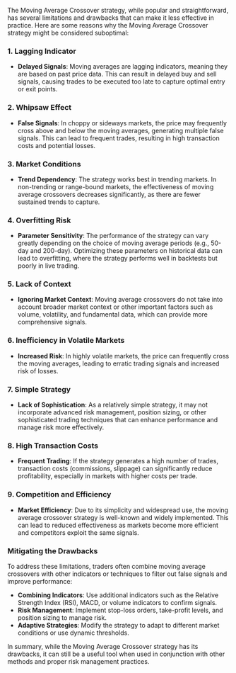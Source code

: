 The Moving Average Crossover strategy, while popular and straightforward, has several limitations and drawbacks that can make it less effective in practice. Here are some reasons why the Moving Average Crossover strategy might be considered suboptimal:

### 1. **Lagging Indicator**

- **Delayed Signals**: Moving averages are lagging indicators, meaning they are based on past price data. This can result in delayed buy and sell signals, causing trades to be executed too late to capture optimal entry or exit points.

### 2. **Whipsaw Effect**

- **False Signals**: In choppy or sideways markets, the price may frequently cross above and below the moving averages, generating multiple false signals. This can lead to frequent trades, resulting in high transaction costs and potential losses.

### 3. **Market Conditions**

- **Trend Dependency**: The strategy works best in trending markets. In non-trending or range-bound markets, the effectiveness of moving average crossovers decreases significantly, as there are fewer sustained trends to capture.

### 4. **Overfitting Risk**

- **Parameter Sensitivity**: The performance of the strategy can vary greatly depending on the choice of moving average periods (e.g., 50-day and 200-day). Optimizing these parameters on historical data can lead to overfitting, where the strategy performs well in backtests but poorly in live trading.

### 5. **Lack of Context**

- **Ignoring Market Context**: Moving average crossovers do not take into account broader market context or other important factors such as volume, volatility, and fundamental data, which can provide more comprehensive signals.

### 6. **Inefficiency in Volatile Markets**

- **Increased Risk**: In highly volatile markets, the price can frequently cross the moving averages, leading to erratic trading signals and increased risk of losses.

### 7. **Simple Strategy**

- **Lack of Sophistication**: As a relatively simple strategy, it may not incorporate advanced risk management, position sizing, or other sophisticated trading techniques that can enhance performance and manage risk more effectively.

### 8. **High Transaction Costs**

- **Frequent Trading**: If the strategy generates a high number of trades, transaction costs (commissions, slippage) can significantly reduce profitability, especially in markets with higher costs per trade.

### 9. **Competition and Efficiency**

- **Market Efficiency**: Due to its simplicity and widespread use, the moving average crossover strategy is well-known and widely implemented. This can lead to reduced effectiveness as markets become more efficient and competitors exploit the same signals.

### Mitigating the Drawbacks

To address these limitations, traders often combine moving average crossovers with other indicators or techniques to filter out false signals and improve performance:

- **Combining Indicators**: Use additional indicators such as the Relative Strength Index (RSI), MACD, or volume indicators to confirm signals.
- **Risk Management**: Implement stop-loss orders, take-profit levels, and position sizing to manage risk.
- **Adaptive Strategies**: Modify the strategy to adapt to different market conditions or use dynamic thresholds.

In summary, while the Moving Average Crossover strategy has its drawbacks, it can still be a useful tool when used in conjunction with other methods and proper risk management practices.